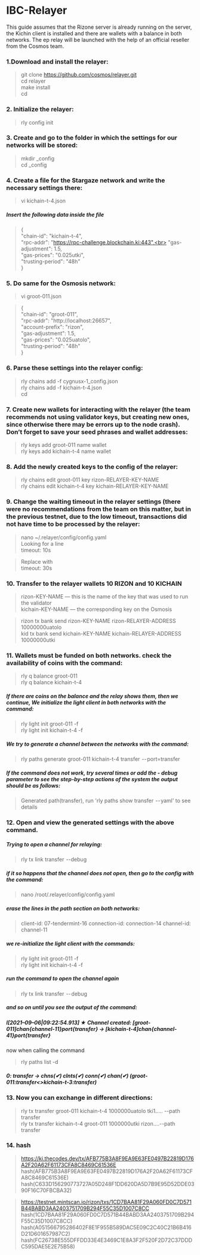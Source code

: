 # IBC-Relayer

This guide assumes that the Rizone server is already running on the server, the Kichin client is installed and there are wallets with a balance in both networks. The ep relay will be launched with the help of an official reseller from the Cosmos team.

### 1.Download and install the relayer: <br>
>git clone https://github.com/cosmos/relayer.git<br>
>cd relayer<br>
>make install<br>
>cd<br>

### 2. Initialize the relayer:<br>
>rly config init<br>

### 3. Create and go to the folder in which the settings for our networks will be stored:<br>
>mkdir <name>_config<br>
>cd <name>_config<br>
  
### 4. Create a file for the Stargaze network and write the necessary settings there:<br>
  
>vi kichain-t-4.json<br>
  
##### Insert the following data inside the file<br>
>{<br>
>  "chain-id": "kichain-t-4",<br>
>  "rpc-addr": "https://rpc-challenge.blockchain.ki:443",<br>
>  "gas-adjustment": 1.5,<br>
>  "gas-prices": "0.025utki",<br>
>  "trusting-period": "48h"<br>
>}<br>

### 5. Do same for the Osmosis network:<br>
  
>vi groot-011.json<br>
  
>{<br>
>  "chain-id": "groot-011",<br>
>  "rpc-addr": "http://localhost:26657",<br>
>  "account-prefix": "rizon",<br>
>  "gas-adjustment": 1.5,<br>
>  "gas-prices": "0.025uatolo",<br>
>  "trusting-period": "48h"<br>
>}<br>

### 6. Parse these settings into the relayer config:<br>
  
>rly chains add -f cygnusx-1_config.json<br>
>rly chains add -f kichain-t-4.json<br>
>cd<br>

### 7. Create new wallets for interacting with the relayer (the team recommends not using validator keys, but creating new ones, since otherwise there may be errors up to the node crash). Don’t forget to save your seed phrases and wallet addresses:<br>
  
>rly keys add groot-011 name  wallet <br>
>rly keys add kichain-t-4 name wallet<br>

### 8. Add the newly created keys to the config of the relayer:<br>
>rly chains edit groot-011 key rizon-RELAYER-KEY-NAME<br>
>rly chains edit kichain-t-4 key kichain-RELAYER-KEY-NAME<br>
  ### 9. Change the waiting timeout in the relayer settings (there were no recommendations from the team on this matter, but in the previous testnet, due to the low timeout, transactions did not have time to be processed by the relayer:<br>
  
>nano ~/.relayer/config/config.yaml<br>
>Looking for a line<br>
>timeout: 10s<br>

>Replace with<br>
>timeout: 30s<br>
  
 ### 10. Transfer to the relayer wallets 10 RIZON and 10 KICHAIN <br>
  >rizon-KEY-NAME — this is the name of the key that was used to run the validator<br>
  >kichain-KEY-NAME — the corresponding key on the Osmosis<br>
  
>rizon tx bank send rizon-KEY-NAME rizon-RELAYER-ADDRESS 10000000uatolo<br>
>kid tx bank send kichain-KEY-NAME kichain-RELAYER-ADDRESS 10000000utki<br>
  
 ### 11.  Wallets must be funded on both networks. check the availability of coins with the command:<br>
>rly q balance groot-011<br>
>rly q balance kichain-t-4<br>

  ##### If there are coins on the balance and the relay shows them, then we continue, We initialize the light client in both networks with the command:<br>

>rly light init groot-011 -f<br>
>rly light init kichain-t-4 -f<br>

 ##### We try to generate a channel between the networks with the command:<br>

>rly paths generate groot-011 kichain-t-4 transfer  -- port=transfer<br>
##### If the command does not work, try several times or add the - debug parameter to see the step-by-step actions of the system the output should be as follows:<br>

>Generated path(transfer), run 'rly paths show transfer  -- yaml' to see details<br>
  
  
  ### 12. Open and view the generated settings with the above command.<br>

##### Trying to open a channel for relaying:<br>

>rly tx link transfer  --debug<br>
##### if it so happens that the channel does not open, then go to the config with the command:<br>

>nano /root/.relayer/config/config.yaml<br>
##### erase the lines in the path section on both networks:<br>

>client-id: 07-tendermint-16  connection-id: connection-14  channel-id: channel-11<br>

##### we re-initialize the light client with the commands:<br>

>rly light init groot-011 -f<br>
>rly light init kichain-t-4 -f<br>
##### run the command to open the channel again<br>

 

>rly tx link transfer  -- debug<br>
##### and so on until you see the output of the command:<br>

##### I[2021–09–06|09:22:54.913] ★ Channel created: [groot-011]chan{channel-11}port{transfer} -> [kichain-t-4]chan{channel-41}port{transfer}
now when calling the command<br>

>rly paths list -d<br>
 ##### 0: transfer -> chns(✔) clnts(✔) conn(✔) chan(✔) (groot-011:transfer<>kichain-t-3:transfer)<br>

   ### 13. Now you can exchange in different directions:<br>
 > rly tx transfer groot-011 kichain-t-4 1000000uatolo tki1..... --path transfer<br>
 > rly tx transfer kichain-t-4 groot-011 1000000utki rizon....--path transfer<br>

   ### 14. hash <br>
 >   https://ki.thecodes.dev/tx/AFB775B3A8F9EA9E63FE0497B22819D176A2F20A62F61173CFA8C8469C61536E<br>
 > hash(AFB775B3A8F9EA9E63FE0497B22819D176A2F20A62F61173CFA8C8469C61536E) <br>
 > hash(C633D156290773727A05D248F1DD620DA5D7B9E95D52DDE0390F16C70FBCBA32) <br>
  
  > https://testnet.mintscan.io/rizon/txs/1CD7BAA81F29A060FD0C7D571B44BABD3AA2403751709B294F55C35D1007C8CC<br>
   > hash(1CD7BAA81F29A060FD0C7D571B44BABD3AA2403751709B294F55C35D1007C8CC)<br>
 >hash(A051566795286402F8E1F955B589DAC5E09C2C40C21B6B416D21D601657987C2)<br>
 >hash(FC26738E555DFFDD33E4E3469C1E8A3F2F520F2D72C37DDDC595DAE5E2E75B58)<br>
